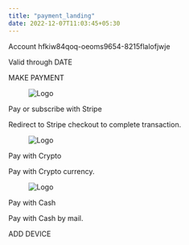 ```yaml
---
title: "payment_landing"
date: 2022-12-07T11:03:45+05:30
---
```


<section class="back-image" style="background-image:url('/images/stack.jpg');">     
<div class="main-pge">
<p class="str-12">Account hfkiw84qoq-oeoms9654-8215flalofjwje</p>
    <p class="str-21">Valid through DATE</p>
</div>
<div class="d-flex justify-content-center">
            <div class="col-md-5 p-5 shadow-sm border rounded-5 border-primary">
                    <div class="accordion">
        <div class="box active">
            <div class="label">MAKE PAYMENT</div>
      <div class="content">
              <div class="container">
   <div class="row c1">
    <div class="col-sm-4 cll-1"> 
 <figure>
  <img class="bx-img" src="/images/s.png" alt="Logo">  
</figure>
    </div>
    <div class="col-sm-8 cll-2">
    <p class="str-1"> Pay or subscribe with Stripe</p>
    <p class="str-2"> Redirect to Stripe checkout to complete transaction.</p>
    </div>
     </div>
      <div class="row c2">
    <div class="col-sm-4 cll-1">
 <figure>
  <img class="bx-img" src="/images/crypto.png" alt="Logo">  
</figure>
    </div>
    <div class="col-sm-8 cll-2">
    <p class="str-1"> Pay with Crypto</p>
    <p class="str-2"> Pay with Crypto currency.</p>
    </div>
     </div>
      <div class="row c3">
    <div class="col-sm-4 cll-1">
      <figure>
  <img class="bx-img" src="/images/cash.png" alt="Logo">  
</figure>
    </div>
    <div class="col-sm-8 cll-2">
    <p class="str-1"> Pay with Cash</p>
    <p class="str-2"> Pay with Cash by mail.</p>
    </div>
     </div>
</div>
</div>
</div>               
  </div>
 </div>

</div>
    <p class="text-3"> <i class="fa fa-plus-circle" aria-hidden="true"></i>ADD DEVICE</p>  
</div>
         
</section>


<script type="text/javascript">
  
let label = document.querySelectorAll(".box")



label.forEach((e)=>{
    e.addEventListener("click", ()=>{
        removeClass()
        e.classList.toggle("active")
    })
})

function removeClass(){
    label.forEach((e)=>{
        e.classList.remove("active")
    })
}


</script>